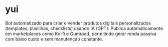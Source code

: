 # yui
Bot automatizado para criar e vender produtos digitais personalizados (templates, planilhas, checklists) usando IA (GPT). Publica automaticamente em marketplaces como Ko-fi e Gumroad, permitindo gerar renda passiva com baixo custo e sem manutenção constante.
